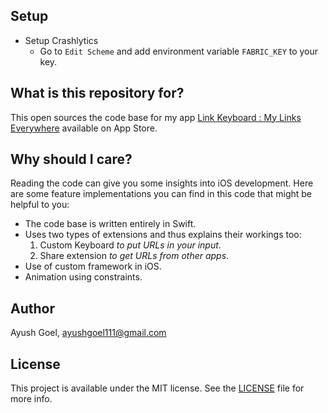 
## Setup

* Setup Crashlytics
  * Go to `Edit Scheme` and add environment variable `FABRIC_KEY` to your key.

## What is this repository for?

This open sources the code base for my app [Link Keyboard : My Links Everywhere](https://itunes.apple.com/in/app/link-keyboard-my-links-everywhere/id1098798450) available on App Store.

## Why should I care?

Reading the code can give you some insights into iOS development. Here are some feature implementations you can find in this code that might be helpful to you:

* The code base is written entirely in Swift.
* Uses two types of extensions and thus explains their workings too:
    1. Custom Keyboard *to put URLs in your input*.
    2. Share extension *to get URLs from other apps*.
* Use of custom framework in iOS.
* Animation using constraints.

## Author

Ayush Goel, ayushgoel111@gmail.com

## License

This project is available under the MIT license. See the [LICENSE][LICENSE] file for more info.

[LICENSE]: LICENSE
